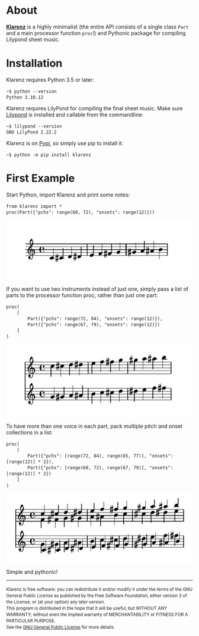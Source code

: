 # About

[__Klarenz__](https://en.wikipedia.org/wiki/Clarence_Barlow) is a highly minimalist (the entire API consists of a single class `Part` and a main processor function `proc`!) and Pythonic package for compiling Lilypond sheet music.

# Installation

Klarenz requires Python 3.5 or later:

```
~$ python --version
Python 3.10.12
```

Klarenz requires LilyPond for compiling the final sheet music.
Make sure [Lilypond](http://lilypond.org/download.html) is installed and callable from the commandline:

```
~$ lilypond --version
GNU LilyPond 2.22.2
```


Klarenz is on [Pypi](https://pypi.org/project/klarenz/), so simply use pip to install it:

```
~$ python -m pip install klarenz
```

# First Example

Start Python, import Klarenz and print some notes:

```
from klarenz import *
proc(Part({"pchs": range(60, 72), "onsets": range(12)}))
```
![Quick Test Klarenz Music Notation](jpg/readme-example.jpg)

If you want to use two instruments instead of just one, simply pass a list of parts to the processor function proc, rather than just one part:
```
proc(
    [
        Part({"pchs": range(72, 84), "onsets": range(12)}),
        Part({"pchs": range(67, 79), "onsets": range(12)})
    ]
)
```
![Quick Test Klarenz Music Notation](jpg/readme-example2.jpg)

To have more than one voice in each part, pack multiple pitch and onset collections in a list:
```
proc(
    [
        Part({"pchs": [range(72, 84), range(65, 77)], "onsets": [range(12)] * 2}),
        Part({"pchs": [range(60, 72), range(67, 79)], "onsets": [range(12)] * 2})
    ]
)
```
![Quick Test Klarenz Music Notation](jpg/readme-example3.jpg)

Simple and pythonic!

- - -
<small>Klarenz is free software: you can redistribute it and/or modify it under the terms of the GNU General Public License as published by the Free Software Foundation, either version 3 of the License, or (at your option) any later version.<br>
This program is distributed in the hope that it will be useful, but WITHOUT ANY WARRANTY; without even the implied warranty of MERCHANTABILITY or FITNESS FOR A PARTICULAR PURPOSE.<br>
See the [GNU General Public License](http://www.gnu.org/licenses/) for more details.</small>

